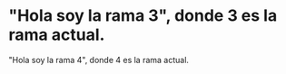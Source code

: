 "Hola soy la rama 3", donde 3 es la rama actual.
=======
"Hola soy la rama 4", donde 4 es la rama actual.

